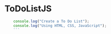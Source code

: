 # ToDoListJS
```JavaScript
    console.log("Create a To Do List");
    console.log("Using HTML, CSS, JavaScript");
    ```